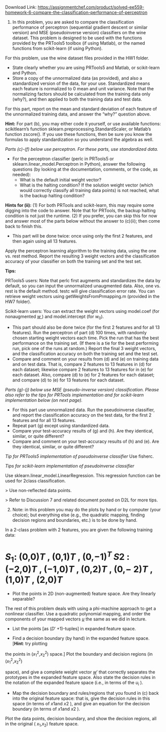 Download Link: https://assignmentchef.com/product/solved-ee559-homework-6-compare-the-classification-performance-of-perceptron
<br>
<ol>

 <li>In this problem, you are asked to compare the classification performance of perceptron (sequential gradient descent or similar version) and MSE (pseudoinverse version) classifiers on the wine dataset. This problem is designed to be used with the functions provided by the PRTools5 toolbox (if using Matlab), or the named functions from scikit-learn (if using Python).</li>

</ol>

For this problem, use the wine dataset files provided in the HW1 folder.

<ul>

 <li>State clearly whether you are using PRTools5 and Matlab, or scikit-learn and Python.</li>

 <li>Store a copy of the unnormalized data (as provided), and also a standardized version of the data, for your use. Standardized means each feature is normalized to 0 mean and unit variance.  Note that the normalizing factors should be calculated from the training data only (why?), and then applied to both the training data and test data.</li>

</ul>

For this part, report on the mean and standard deviation of each feature of the unnormalized training data, and answer the “why?” question above.

<strong>Hint:</strong>  For part (b), you may either code it yourself, or use available functions: scikitlearn’s function sklearn.preprocessing.StandardScaler, or Matlab’s function zscore().  If you use these functions, then be sure you know the formulas to apply standardization so you understand the algebra as well.

<em> </em>

<em>         Parts (c)-(f) below use perceptron.  For these parts, use standardized data.  </em><em>   </em>

<ul>

 <li>For the perceptron classifier (perlc in PRTools5 or sklearn.linear_model.Perceptron in Python), answer the following questions (by looking at the documentation, comments, or the code, as needed):

  <ul>

   <li>What is the default initial weight vector?</li>

   <li>What is the halting condition? If the solution weight vector (which would correctly classify all training data points) is not reached, what is the backup halting condition?</li>

  </ul></li>

</ul>

<strong>Hints for (ii):</strong>  (1) For both PRTools and scikit-learn, this may require some digging into the code to answer.  Note that for PRTools, the backup halting condition is not just the runtime.  (2) If you prefer, you can skip this for now and answer most of the parts below without the answer to (c)(ii); then come back to finish this.

<ul>

 <li>This part will be done twice: once using only the first 2 features, and then again using all 13 features.</li>

</ul>

Apply the perceptron learning algorithm to the training data, using the one vs. rest method.  Report the resulting 3 weight vectors and the classification accuracy of your classifier on both the training set and the test set.

<strong>Tips:</strong>

PRTools5 users:  Note that perlc first augments and standardizes the data by default, so you can input the unnormalized unaugmented data.  Also, one vs. rest is the default method.  testc will give classification error rate.  You can retrieve weight vectors using getWeightsFromPrmapping.m (provided in the HW7 folder).

Scikit-learn users:  You can extract the weight vectors using model.coef (for nonaugmented <em><sub> </sub></em><em><u>w </u></em>) and model.intercept (for <em><sub> </sub>w</em><sub>0</sub>).

<ul>

 <li>This part should also be done twice (for the first 2 features and for all 13 features). Run the perceptron of part (d) 100 times, with randomly chosen starting weight vectors each time.  Pick the run that has the best performance on the training set.  (If there is a tie for the best performing run, pick one of the runs at random.)  Report the final 3 weight vectors, and the classification accuracy on both the training set and the test set.</li>

 <li>Compare and comment on your results from (d) and (e) on training data and on test data. That is, compare 2 features to 13 features in (d) for each dataset; likewise compare 2 features to 13 features for in (e) for each dataset.  Also, compare (d) to (e) for 2 features for each dataset; and compare (d) to (e) for 13 features for each dataset.</li>

</ul>




<em>        Parts (g)-(j) below use MSE (pseudo-inverse version) classification.  Please also refer to the tips for PRTools implementation and for scikit-learn implementation below (on next page).   </em>

<ul>

 <li>For this part use unnormalized data. Run the pseudoinverse classifier, and report the classification accuracy on the test data, for the first 2 features and for all 13 features.</li>

 <li>Repeat part (g) except using standardized data.</li>

 <li>Compare your test-accuracy results of (g) and (h). Are they identical, similar, or quite different?</li>

 <li>Compare and comment on your test-accuracy results of (h) and (e). Are they identical, similar, or quite different?</li>

</ul>




<em>            Tip for PRTools5 implementation of pseudoinverse classifier </em>            Use fisherc.




<em>         Tips for scikit-learn implementation of pseudoinverse classifier </em>

Use sklearn.linear_model.LinearRegression.  This regression function can be used for 2class classification.

&gt;      Use non-reflected data points.

&gt;      Refer to Discussion 7 and related document posted on D2L for more tips.




<ol start="2">

 <li>Note: in this problem you may do the plots by hand or by computer (your choice); but everything else (e.g., the quadratic mapping, finding decision regions and boundaries, etc.) is to be done by hand.</li>

</ol>

In a 2-class problem with 2 features, you are given the following training data:




<h1><em>S</em><sub>1</sub>: (0,0)<em>T </em>, (0,1)<em>T </em>, (0,−1)<em><sup>T   </sup></em> <em>S</em>2 : (−2,0)<em>T </em>, (−1,0)<em>T </em>, (0,2)<em>T </em>, (0,− 2)<em>T </em>, (1,0)<em>T </em>, (2,0)<em>T</em></h1>

<em> </em>




<ul>

 <li>Plot the points in 2D (non-augmented) feature space. Are they linearly separable?</li>

</ul>

The rest of this problem deals with using a phi-machine approach to get a nonlinear classifier.  Use a quadratic polynomial mapping, and order the components of your mapped vectors <em><sub> </sub><u>u</u></em> the same as we did in lecture.

<ul>

 <li>List the points [as (<em>D</em>′ +1)-tuples] in expanded feature space.</li>

</ul>

<em> </em>

<ul>

 <li>Find a decision boundary (by hand) in the expanded feature space. [<strong>Hint</strong>: try plotting</li>

</ul>

the points in (<em>x</em><sub>1</sub><sup>2</sup>,<em>x</em><sub>2</sub><sup>2</sup>) space.]  Plot the boundary and decision regions (in <em><sub> </sub></em>(<em>x</em><sub>1</sub><sup>2</sup>,<em>x</em><sub>2</sub><sup>2</sup>)

<em><sub> </sub></em>

space), and give a complete weight vector <em><sub> </sub><u>w</u></em>′ that correctly separates the prototypes in the expanded feature space.  Also state the decision rules in the notation of the expanded feature space (i.e., in terms of the <em>u</em><em><sub>i</sub></em> ).

<ul>

 <li>Map the decision boundary and rules/regions that you found in (c) back into the original feature space: that is, give the decision rules in this space (in terms of <em>x</em>1and <em>x</em>2 ), and give an equation for the decision boundary (in terms of <em> x</em>1and <em>x</em>2 ).</li>

</ul>

<em> </em>

Plot the data points, decision boundary, and show the decision regions, all in the original ( <em>x</em><sub>1</sub>,<em>x</em><sub>2</sub>) feature space.



